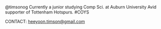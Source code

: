 @timsonog
Currently a junior studying Comp Sci. at Auburn University
Avid supporter of Tottenham Hotspurs. #COYS

CONTACT:
heeyoon.timson@gmail.com
